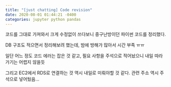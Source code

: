 ```yaml
---
title: "[just chatting] Code revision"
date: 2020-08-01 01:44:21 -0400
categories: jupyter python pandas
---
```


코드를 그대로 가져와서 크게 수정없이 쓰다보니 중구난방이던 파이썬 코드를 정리했다.

DB 구조도 적으면서 정리해보려 했는데, 밤에 방해가 많아서 시간 부족 ㅠㅠ

일단 어느 정도 코드 에러는 잡은 것 같고, 필요 사항을 주석으로 적어놨으니 내일 따라가기는 어렵지 않을듯

그리고 EC2에서 RDS로 연결하는 것 역시 내일로 미뤄야할 것 같다.
관련 주소 역시 주석으로 넣어뒀음...
